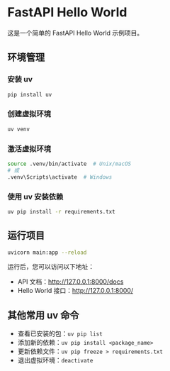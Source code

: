 # FastAPI Hello World

这是一个简单的 FastAPI Hello World 示例项目。

## 环境管理

### 安装 uv
```bash
pip install uv
```

### 创建虚拟环境
```bash
uv venv
```

### 激活虚拟环境
```bash
source .venv/bin/activate  # Unix/macOS
# 或
.venv\Scripts\activate  # Windows
```

### 使用 uv 安装依赖
```bash
uv pip install -r requirements.txt
```

## 运行项目

```bash
uvicorn main:app --reload
```

运行后，您可以访问以下地址：

- API 文档：http://127.0.0.1:8000/docs
- Hello World 接口：http://127.0.0.1:8000/

## 其他常用 uv 命令

- 查看已安装的包：`uv pip list`
- 添加新的依赖：`uv pip install <package_name>`
- 更新依赖文件：`uv pip freeze > requirements.txt`
- 退出虚拟环境：`deactivate` 